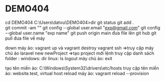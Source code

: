 # DEMO404
cd DEMO404
C:\Users\datvu\DEMO404>dir
git status
git add .\
git commit -am ""
git config --global user.email "exp@gmail.com"
git config --global user.name "exp name"
git push origin main đưa file lên git hub
git pull  đưa file về máy

down máy ảo: vagrant up và vagrant destroy
vagrant ssh =>truy cập máy chủ ảo
laravel new newProject =>tạo project mới
lệnh truy cập danh sách folder :  windows: dir
                                  linux: ls
logout máy chủ ảo: exit

tạo tên miền ảo: C:\Windows\System32\drivers\etc/hosts
truy cập tên miền ảo: website.test, virtual host
reload máy ảo: vagrant reload --provision
